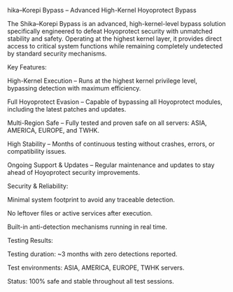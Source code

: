 hika–Korepi Bypass – Advanced High-Kernel Hoyoprotect Bypass

The Shika–Korepi Bypass is an advanced, high-kernel-level bypass solution specifically engineered to defeat Hoyoprotect security with unmatched stability and safety.
Operating at the highest kernel layer, it provides direct access to critical system functions while remaining completely undetected by standard security mechanisms.

Key Features:

High-Kernel Execution – Runs at the highest kernel privilege level, bypassing detection with maximum efficiency.

Full Hoyoprotect Evasion – Capable of bypassing all Hoyoprotect modules, including the latest patches and updates.

Multi-Region Safe – Fully tested and proven safe on all servers: ASIA, AMERICA, EUROPE, and TWHK.

High Stability – Months of continuous testing without crashes, errors, or compatibility issues.

Ongoing Support & Updates – Regular maintenance and updates to stay ahead of Hoyoprotect security improvements.

Security & Reliability:

Minimal system footprint to avoid any traceable detection.

No leftover files or active services after execution.

Built-in anti-detection mechanisms running in real time.

Testing Results:

Testing duration: ~3 months with zero detections reported.

Test environments: ASIA, AMERICA, EUROPE, TWHK servers.

Status: 100% safe and stable throughout all test sessions.

